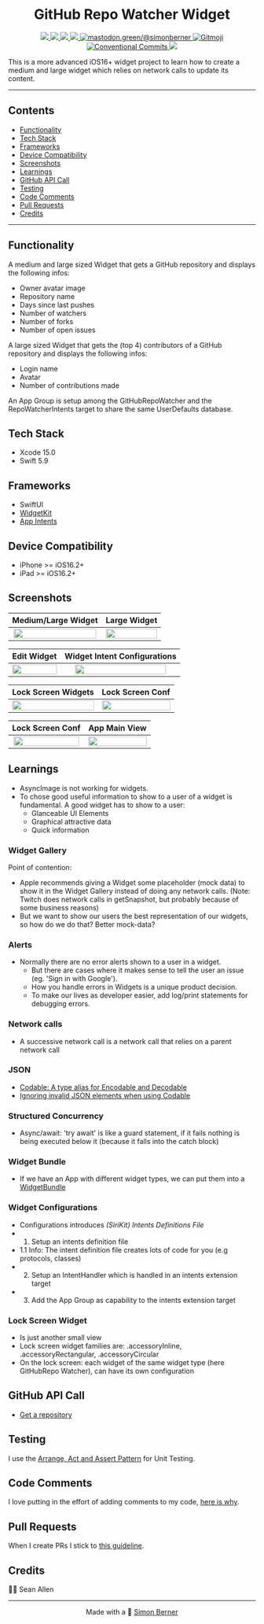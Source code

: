<h1 align=center>GitHub Repo Watcher Widget</h1>

<p align="center">
    <a href="https://en.wikipedia.org/wiki/IOS">
        <img src="https://img.shields.io/badge/iOS-16.2+-blue.svg?style=for-the-badge" />
    </a>
    <a href="https://www.swift.org/">
        <img src="https://img.shields.io/badge/Swift-5.9-brightgreen.svg?style=for-the-badge&logo=swift" />
    </a>
    <a href="https://developer.apple.com/xcode/swiftui">
        <img src="https://img.shields.io/badge/SwiftUI-blue.svg?style=for-the-badge&logo=swift&logoColor=black" />
    </a>
    <a href="https://developer.apple.com/xcode">
        <img src="https://img.shields.io/badge/Xcode-15-blue.svg?style=for-the-badge" />
    </a>
    <a href="https://mastodon.green/@simonberner">
        <img src="https://img.shields.io/badge/Contact-@simonberner-orange?style=for-the-badge" alt="mastodon.green/@simonberner" />
    </a>
    <a href="https://gitmoji.dev">
        <img src="https://img.shields.io/badge/gitmoji-%20😜%20😍-FFDD67.svg?style=for-the-badge" alt="Gitmoji">
    </a>
    <a href="https://github.com/conventional-commits/conventionalcommits.org">
        <img src="https://img.shields.io/badge/Conventional%20Commits-📝-lightgrey.svg?style=for-the-badge" alt="Conventional Commits">
    </a>
    <a href="https://opensource.org/licenses/MIT">
        <img src="https://img.shields.io/badge/license-MIT-black.svg?style=for-the-badge" />
    </a>
</p>

This is a more advanced iOS16+ widget project to learn how to create a medium and large widget which relies on network calls to update its content.

---

## Contents
* [Functionality](#functionality)
* [Tech Stack](#tech-stack)
* [Frameworks](#frameworks)
* [Device Compatibility](#device-compatibility)
* [Screenshots](#screenshots)
* [Learnings](#learnings)
* [GitHub API Call](#gitHub-api-call)
* [Testing](#testing)
* [Code Comments](#code-comments)
* [Pull Requests](#pull-requests)
* [Credits](#credits)

---

## Functionality
A medium and large sized Widget that gets a GitHub repository and displays the following infos:
- Owner avatar image
- Repository name
- Days since last pushes
- Number of watchers
- Number of forks
- Number of open issues

A large sized Widget that gets the (top 4) contributors of a GitHub repository and displays the following infos:
- Login name
- Avatar
- Number of contributions made

An App Group is setup among the GitHubRepoWatcher and the RepoWatcherIntents target to share the same UserDefaults database.

## Tech Stack
- Xcode 15.0
- Swift 5.9

## Frameworks
- SwiftUI
- [WidgetKit](https://developer.apple.com/documentation/widgetkit)
- [App Intents](https://developer.apple.com/documentation/appintents/)

## Device Compatibility
- iPhone >= iOS16.2+
- iPad >= iOS16.2+

## Screenshots
| Medium/Large Widget | Large Widget |
| :---: | :---: |
| <img src="AppScreenshots/compact-widgets.webp" height="98%" width="98%" > | <img src="AppScreenshots/contributor-widget.webp" height="100%" width="100%" > |

| Edit Widget | Widget Intent Configurations |
| :---: | :---: |
| <img src="AppScreenshots/double-repo-widget-edit.webp" height="100%" width="100%" > | <img src="AppScreenshots/double-repo-widget-configuration.webp" height="90%" width="90%" > |

| Lock Screen Widgets | Lock Screen Conf |
| :---: | :---: |
| <img src="AppScreenshots/lock-screen-widgets.webp" height="100%" width="100%" > | <img src="AppScreenshots/lock-screen-widgets-rect-circ.webp" height="100%" width="100%" > |

| Lock Screen Conf | App Main View |
| :---: | :---: |
| <img src="AppScreenshots/lock-screen-widget-inline.webp" height="98%" width="98%" > | <img src="AppScreenshots/app.webp" height="100%" width="100%" > |

## Learnings
- AsyncImage is not working for widgets.
- To chose good useful information to show to a user of a widget is fundamental. A good widget has to show to a user:
    - Glanceable UI Elements
    - Graphical attractive data
    - Quick information
### Widget Gallery
Point of contention:
- Apple recommends giving a Widget some placeholder (mock data) to show it in the Widget Gallery instead of doing any network calls.
(Note: Twitch does network calls in getSnapshot, but probably because of some business reasons)
- But we want to show our users the best representation of our widgets, so how do we do that? Better mock-data?
### Alerts
- Normally there are no error alerts shown to a user in a widget.
    - But there are cases where it makes sense to tell the user an issue (eg. 'Sign in with Google').
    - How you handle errors in Widgets is a unique product decision.
    - To make our lives as developer easier, add log/print statements for debugging errors.
### Network calls
- A successive network call is a network call that relies on a parent network call
### JSON
- [Codable: A type alias for Encodable and Decodable](https://www.swiftbysundell.com/basics/codable/)
- [Ignoring invalid JSON elements when using Codable](https://www.swiftbysundell.com/articles/ignoring-invalid-json-elements-codable/)
### Structured Concurrency
- Async/await: 'try await' is like a guard statement, if it fails nothing is being executed below it (because it falls into the catch block)
### Widget Bundle
- If we have an App with different widget types, we can put them into a [WidgetBundle](https://developer.apple.com/documentation/swiftui/widgetbundle)
### Widget Configurations
- Configurations introduces _(SiriKit) Intents Definitions File_
- 1. Setup an intents definition file
- 1.1 Info: The intent definition file creates lots of code for you (e.g protocols, classes)
- 2. Setup an IntentHandler which is handled in an intents extension target
- 3. Add the App Group as capability to the intents extension target
### Lock Screen Widget
- Is just another small view
- Lock screen widget families are: .accessoryInline, .accessoryRectangular, .accessoryCircular
- On the lock screen: each widget of the same widget type (here GitHubRepo Watcher), can have its own configuration
    
## GitHub API Call
- [Get a repository](https://docs.github.com/en/rest/repos/repos#get-a-repository)

## Testing
I use the [Arrange, Act and Assert Pattern](https://automationpanda.com/2020/07/07/arrange-act-assert-a-pattern-for-writing-good-tests/) for Unit Testing.

## Code Comments
I love putting in the effort of adding comments to my code, [here is why](https://www.youtube.com/watch?v=1NEa-OcsTow).

## Pull Requests
When I create PRs I stick to [this guideline](https://www.youtube.com/watch?v=_sfzAOfY8uc).

## Credits
🙏🏽 Sean Allen

<hr>
<p align="center">
Made with a 🙂 <a href="https://simonberner.dev">Simon Berner
</p>


